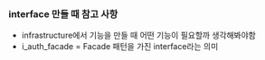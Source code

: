### interface 만들 때 참고 사항

- infrastructure에서 기능을 만들 때 어떤 기능이 필요할까 생각해봐야함
- i_auth_facade = Facade 패턴을 가진 interface라는 의미